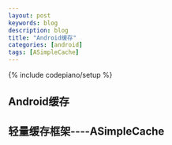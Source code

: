 ```yaml
---
layout: post
keywords: blog
description: blog
title: "Android缓存"
categories: [android]
tags: [ASimpleCache]
---
```

{% include codepiano/setup %}

## Android缓存

## 轻量缓存框架----ASimpleCache